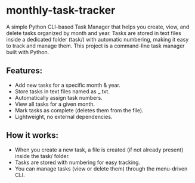 # monthly-task-tracker
A simple Python CLI-based Task Manager that helps you create, view, and delete tasks organized by month and year. Tasks are stored in text files inside a dedicated folder (task/) with automatic numbering, making it easy to track and manage them. This project is a command-line task manager built with Python.

## Features:
- Add new tasks for a specific month & year.
- Store tasks in text files named as <month>_<year>.txt.
- Automatically assign task numbers.
- View all tasks for a given month.
- Mark tasks as complete (deletes them from the file).
- Lightweight, no external dependencies.

## How it works:
- When you create a new task, a file is created (if not already present) inside the task/ folder.
- Tasks are stored with numbering for easy tracking.
- You can manage tasks (view or delete them) through the menu-driven CLI.
